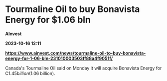 # Tourmaline Oil to buy Bonavista Energy for $1.06 bln
**AInvest**

**2023-10-16 12:11**

**https://www.ainvest.com/news/tourmaline-oil-to-buy-bonavista-energy-for-1-06-bln-231010003503ff88a4f9051f/**

Canada's Tourmaline Oil said on Monday it will acquire Bonavista Energy for C$1.45 billion ($1.06 billion).